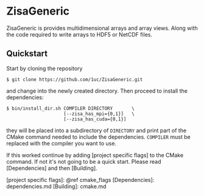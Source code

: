 # ZisaGeneric
ZisaGeneric is provides multidimensional arrays and array views. Along with the
code required to write arrays to HDF5 or NetCDF files.

## Quickstart
Start by cloning the repository

    $ git clone https://github.com/1uc/ZisaGeneric.git

and change into the newly created directory. Then proceed to install the
dependencies:

    $ bin/install_dir.sh COMPILER DIRECTORY       \
                         [--zisa_has_mpi={0,1}]   \
                         [--zisa_has_cuda={0,1}]

they will be placed into a subdirectory of `DIRECTORY` and print
part of the CMake command needed to include the dependencies. `COMPILER` must
be replaced with the compiler you want to use.

If this worked continue by adding [project specific flags] to the CMake
command. If not it's not going to be a quick start. Please read
[Dependencies] and then [Building].

[project specific flags]: @ref cmake_flags
[Dependencies]: dependencies.md
[Building]: cmake.md
